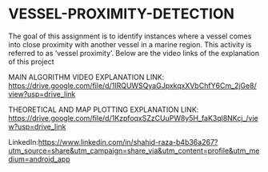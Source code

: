 # VESSEL-PROXIMITY-DETECTION
The goal of this assignment is to identify instances where a vessel comes into close proximity with another vessel in a marine region. This activity is referred to as ‘vessel proximity’.
Below are the video links of the explanation of this project

MAIN ALGORITHM VIDEO EXPLANATION LINK: https://drive.google.com/file/d/1IRQUWSQyaGJpxkqxXVbChfY6Cm_2jGe8/view?usp=drive_link

THEORETICAL AND MAP PLOTTING EXPLANATION LINK:
https://drive.google.com/file/d/1KzpfoqxSZzCUuPW8y5H_faK3ql8NKcj_/view?usp=drive_link

LinkedIn:https://www.linkedin.com/in/shahid-raza-b4b36a267?utm_source=share&utm_campaign=share_via&utm_content=profile&utm_medium=android_app
